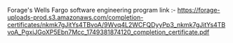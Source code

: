  Forage's Wells Fargo software engineering program
link :- https://forage-uploads-prod.s3.amazonaws.com/completion-certificates/nkmk7gJitYs4TBvoA/9Wvq4L2WCFQDyyPp3_nkmk7gJitYs4TBvoA_PgxiJGoXP5Ebn7Mcc_1749381874120_completion_certificate.pdf
